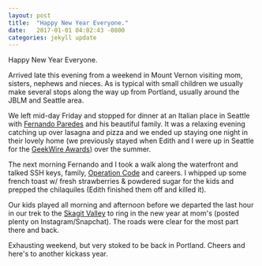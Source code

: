 ```yaml
---
layout: post
title:  "Happy New Year Everyone."
date:   2017-01-01 04:02:43 -0800
categories: jekyll update
---
```


Happy New Year Everyone.

Arrived late this evening from a weekend in Mount Vernon visiting mom, sisters, nephews and nieces. As is typical with small children we usually make several stops along the way up from Portland, usually around the JBLM and Seattle area.

We left mid-day Friday and stopped for dinner at an Italian place in Seattle with [Fernando Paredes](https://twitter.com/nanoxd) and his beautiful family. It was a relaxing evening catching up over lasagna and pizza and we ended up staying one night in their lovely home (we previously stayed when Edith and I were up in Seattle for the [GeekWire Awards](https://twitter.com/davidcmolina/status/730964354821038080)) over the summer.

The next morning Fernando and I took a walk along the waterfront and talked SSH keys, family, [Operation Code](https://operationcode.org/) and careers. I whipped up some french toast w/ fresh strawberries & powdered sugar for the kids and prepped the chilaquiles (Edith finished them off and killed it).

Our kids played all morning and afternoon before we departed the last hour in our trek to the [Skagit Valley](https://twitter.com/search?q=skagitvalley) to ring in the new year at mom's (posted plenty on Instagram/Snapchat). The roads were clear for the most part there and back.

Exhausting weekend, but very stoked to be back in Portland. Cheers and here's to another kickass year.
